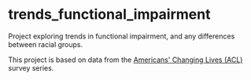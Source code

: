 # trends_functional_impairment
Project exploring trends in functional impairment, and any differences between racial groups.

This project is based on data from the [Americans' Changing Lives (ACL)](https://acl.isr.umich.edu/for-researchers/) survey series.